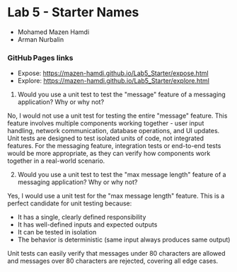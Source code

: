 # Lab 5 - Starter Names
- Mohamed Mazen Hamdi
- Arman Nurbalin 
### GitHub Pages links
- Expose:  https://mazen-hamdi.github.io/Lab5_Starter/expose.html
- Explore: https://mazen-hamdi.github.io/Lab5_Starter/explore.html

1) Would you use a unit test to test the "message" feature of a messaging application? Why or why not?

No, I would not use a unit test for testing the entire "message" feature. This feature involves multiple components working together - user input handling, network communication, database operations, and UI updates. Unit tests are designed to test isolated units of code, not integrated features. For the messaging feature, integration tests or end-to-end tests would be more appropriate, as they can verify how components work together in a real-world scenario.

2) Would you use a unit test to test the "max message length" feature of a messaging application? Why or why not?

Yes, I would use a unit test for the "max message length" feature. This is a perfect candidate for unit testing because:
- It has a single, clearly defined responsibility
- It has well-defined inputs and expected outputs
- It can be tested in isolation
- The behavior is deterministic (same input always produces same output)

Unit tests can easily verify that messages under 80 characters are allowed and messages over 80 characters are rejected, covering all edge cases.